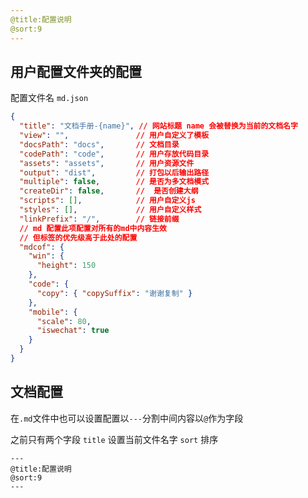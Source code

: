 ```yaml
---
@title:配置说明
@sort:9
---
```


## 用户配置文件夹的配置
配置文件名 <code>md.json</code>

```json
{
  "title": "文档手册-{name}", // 网站标题 name 会被替换为当前的文档名字
  "view": "",               // 用户自定义了模板
  "docsPath": "docs",       // 文档目录
  "codePath": "code",       // 用户存放代码目录
  "assets": "assets",       // 用户资源文件
  "output": "dist",         // 打包以后输出路径
  "multiple": false,        // 是否为多文档模式
  "createDir": false,       //  是否创建大纲
  "scripts": [],            // 用户自定义js
  "styles": [],             // 用户自定义样式
  "linkPrefix": "/",        // 链接前缀
  // md 配置此项配置对所有的md中内容生效
  // 但标签的优先级高于此处的配置
  "mdcof": {
    "win": {
      "height": 150
    },
    "code": {
      "copy": { "copySuffix": "谢谢复制" }
    },
    "mobile": {
      "scale": 80,
      "iswechat": true
    }
  }
}
```


## 文档配置
在`.md`文件中也可以设置配置以`---`分割中间内容以`@`作为字段

之前只有两个字段 `title` 设置当前文件名字 `sort` 排序
<br/>

```javaScropt
---
@title:配置说明
@sort:9
---
```